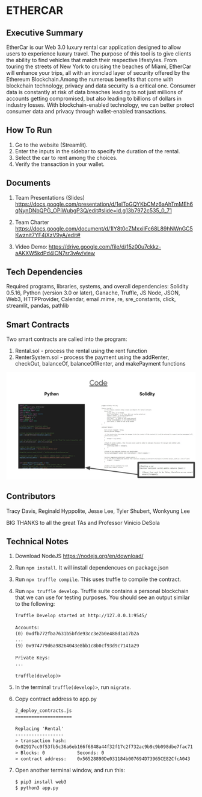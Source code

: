 # ETHERCAR

## Executive Summary 

EtherCar is our Web 3.0 luxury rental car application designed to allow users to experience luxury travel. The purpose of this tool is to give clients the ability to find vehicles that match their respective lifestyles. From touring the streets of New York to cruising the beaches of Miami, EtherCar will enhance your trips, all with an ironclad layer of security offered by the Ethereum Blockchain.Among the numerous benefits that come with blockchain technology, privacy and data security is a critical one. Consumer data is constantly at risk of data breaches leading to not just millions of accounts getting compromised, but also leading to billions of dollars in industry losses. With blockchain-enabled technology, we can better protect consumer data and privacy through wallet-enabled transactions. 


## How To Run 

1. Go to the website (Streamlit). 
2. Enter the inputs in the sidebar to specify the duration of the rental. 
3. Select the car to rent among the choices. 
4. Verify the transaction in your wallet. 


## Documents

1. Team Presentations (Slides) <https://docs.google.com/presentation/d/1elToGQYKbCMz6aAhTmMEh6qNynDNbQPG_OPiWubgP3Q/edit#slide=id.g13b7972c535_0_71>

2. Team Charter <https://docs.google.com/document/d/1lY8t0cZMxxiIFc68L89hNWnGC5Kwznit7YF4jXzV9yA/edit#>

3. Video Demo: https://drive.google.com/file/d/15z00u7ckkz-aAKXW5kdPd4lCN7sr3vAv/view


## Tech Dependencies 
Required programs, libraries, systems, and overall dependencies: 
Solidity 0.5.16,
Python (version 3.0 or later),
Ganache,
Truffle,
JS Node,
JSON,
Web3,
HTTPProvider,
Calendar,
email.mime,
re,
sre_constants,
click,
streamlit,
pandas,
pathlib

## Smart Contracts

Two smart contracts are called into the program: 
1. Rental.sol - process the rental using the rent function
2. RenterSystem.sol - process the payment using the addRenter, checkOut, balanceOf, balanceOfRenter, and makePayment functions

![alt text](https://github.com/gatsbyz/project3/blob/W/code_screenshot.jpg)

## Contributors

Tracy Davis,
Reginald Hyppolite,
Jesse Lee,
Tyler Shubert,
Wonkyung Lee


BIG THANKS to all the great TAs and Professor Vinicio DeSola


## Technical Notes

1. Download NodeJS https://nodejs.org/en/download/
2. Run `npm install`. It will install dependencues on package.json
3. Run `npx truffle compile`. This uses truffle to compile the contract.
4. Run `npx truffle develop`. Truffle suite contains a personal blockchain that we can use for testing purposes. You should see an output similar to the following:
    ```
    Truffle Develop started at http://127.0.0.1:9545/

    Accounts:
    (0) 0xdfb772fba7631b5bfde93cc3e2b0e488d1a17b2a
    ...
    (9) 0x974779d6a98264043e8bb1c8b0cf93d9c7141a29

    Private Keys:
    ...

    truffle(develop)>
    ```
5. In the terminal `truffle(develop)>`, run `migrate`.


6. Copy contract address to app.py
    ```
    2_deploy_contracts.js
    =====================

    Replacing 'Rental'
    ------------------
    > transaction hash:    0x02917cc0f53fb5c36a6eb166f6848a44f32f17c2f732ac9b9c9b098dbe7fac71
    > Blocks: 0            Seconds: 0
    > contract address:    0x56528890De031184b007694D73965CE82CfcA043
    ```

7. Open another terminal window, and run this:
    ```
    $ pip3 install web3
    $ python3 app.py
    ```